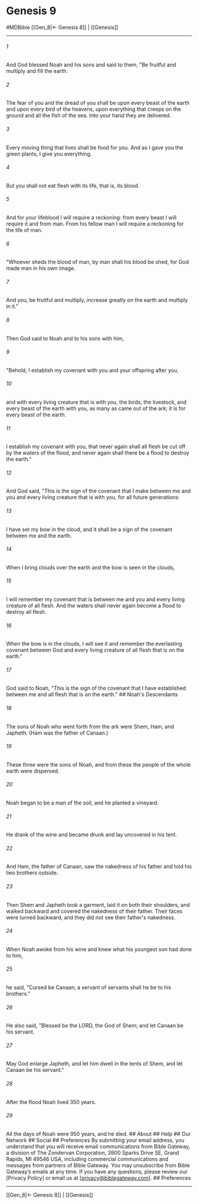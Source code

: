 # Genesis 9
#MDBible
[[Gen_8|← Genesis 8]] | [[Genesis]]

***


###### 1 
And God blessed Noah and his sons and said to them, "Be fruitful and multiply and fill the earth. 

###### 2 
The fear of you and the dread of you shall be upon every beast of the earth and upon every bird of the heavens, upon everything that creeps on the ground and all the fish of the sea. Into your hand they are delivered. 

###### 3 
Every moving thing that lives shall be food for you. And as I gave you the green plants, I give you everything. 

###### 4 
But you shall not eat flesh with its life, that is, its blood. 

###### 5 
And for your lifeblood I will require a reckoning: from every beast I will require it and from man. From his fellow man I will require a reckoning for the life of man. 

###### 6 
"Whoever sheds the blood of man, by man shall his blood be shed, for God made man in his own image. 

###### 7 
And you, be fruitful and multiply, increase greatly on the earth and multiply in it." 

###### 8 
Then God said to Noah and to his sons with him, 

###### 9 
"Behold, I establish my covenant with you and your offspring after you, 

###### 10 
and with every living creature that is with you, the birds, the livestock, and every beast of the earth with you, as many as came out of the ark; it is for every beast of the earth. 

###### 11 
I establish my covenant with you, that never again shall all flesh be cut off by the waters of the flood, and never again shall there be a flood to destroy the earth." 

###### 12 
And God said, "This is the sign of the covenant that I make between me and you and every living creature that is with you, for all future generations: 

###### 13 
I have set my bow in the cloud, and it shall be a sign of the covenant between me and the earth. 

###### 14 
When I bring clouds over the earth and the bow is seen in the clouds, 

###### 15 
I will remember my covenant that is between me and you and every living creature of all flesh. And the waters shall never again become a flood to destroy all flesh. 

###### 16 
When the bow is in the clouds, I will see it and remember the everlasting covenant between God and every living creature of all flesh that is on the earth." 

###### 17 
God said to Noah, "This is the sign of the covenant that I have established between me and all flesh that is on the earth." ## Noah's Descendants 

###### 18 
The sons of Noah who went forth from the ark were Shem, Ham, and Japheth. (Ham was the father of Canaan.) 

###### 19 
These three were the sons of Noah, and from these the people of the whole earth were dispersed. 

###### 20 
Noah began to be a man of the soil, and he planted a vineyard. 

###### 21 
He drank of the wine and became drunk and lay uncovered in his tent. 

###### 22 
And Ham, the father of Canaan, saw the nakedness of his father and told his two brothers outside. 

###### 23 
Then Shem and Japheth took a garment, laid it on both their shoulders, and walked backward and covered the nakedness of their father. Their faces were turned backward, and they did not see their father's nakedness. 

###### 24 
When Noah awoke from his wine and knew what his youngest son had done to him, 

###### 25 
he said, "Cursed be Canaan; a servant of servants shall he be to his brothers." 

###### 26 
He also said, "Blessed be the LORD, the God of Shem; and let Canaan be his servant. 

###### 27 
May God enlarge Japheth, and let him dwell in the tents of Shem, and let Canaan be his servant." 

###### 28 
After the flood Noah lived 350 years. 

###### 29 
All the days of Noah were 950 years, and he died. ## About ## Help ## Our Network ## Social ## Preferences By submitting your email address, you understand that you will receive email communications from Bible Gateway, a division of The Zondervan Corporation, 3900 Sparks Drive SE, Grand Rapids, MI 49546 USA, including commercial communications and messages from partners of Bible Gateway. You may unsubscribe from Bible Gateway&rsquo;s emails at any time. If you have any questions, please review our [Privacy Policy] or email us at [privacy@biblegateway.com]. ## Preferences

***

[[Gen_8|← Genesis 8]] | [[Genesis]]
